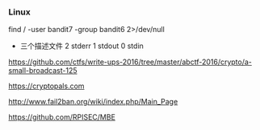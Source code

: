 ### Linux
find / -user bandit7 -group bandit6 2>/dev/null 
* 三个描述文件
2 stderr 
1 stdout 
0 stdin

https://github.com/ctfs/write-ups-2016/tree/master/abctf-2016/crypto/a-small-broadcast-125

https://cryptopals.com

http://www.fail2ban.org/wiki/index.php/Main_Page

https://github.com/RPISEC/MBE